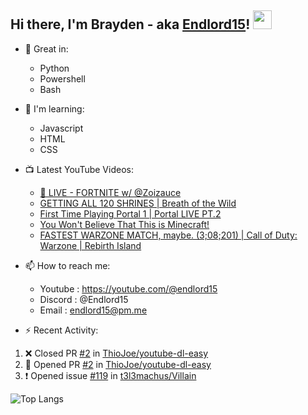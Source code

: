 ## Hi there, I'm Brayden - aka [Endlord15](https://youtube.com/@endlord15)! <img src='https://github.com/Endlord15/endlord15/blob/main/wave.gif?raw=true](https://github.com/Endlord15/endlord15/blob/38bca1b569f19b03a6cf246c35db5f7e2f331cc5/wave.gif' width=30>

- 🦾 Great in:
  - Python
  - Powershell
  - Bash

- 🌱 I'm learning:
  - Javascript
  - HTML
  - CSS

- 📺 Latest YouTube Videos:<!-- YOUTUBE:START -->
  - [🔴 LIVE - FORTNITE w/ @Zoizauce](https://www.youtube.com/watch?v=dj6IcxTSEjo)
  - [GETTING ALL 120 SHRINES | Breath of the Wild](https://www.youtube.com/watch?v=15BQtpMhUMs)
  - [First Time Playing Portal 1 |  Portal LIVE PT.2](https://www.youtube.com/watch?v=C8mbazN4nE8)
  - [You Won&#39;t Believe That This is Minecraft!](https://www.youtube.com/watch?v=k0WACaSr1MA)
  - [FASTEST WARZONE MATCH, maybe. &lpar;3;08;201&rpar; | Call of Duty: Warzone | Rebirth Island](https://www.youtube.com/watch?v=oK2JpQ2K20w)<!-- YOUTUBE:END -->


- 📫 How to reach me:
  - Youtube : <https://youtube.com/@endlord15>
  - Discord : @Endlord15
  - Email : endlord15@pm.me

- ⚡ Recent Activity:
<!--START_SECTION:activity-->
1. ❌ Closed PR [#2](https://github.com/ThioJoe/youtube-dl-easy/pull/2) in [ThioJoe/youtube-dl-easy](https://github.com/ThioJoe/youtube-dl-easy)
2. 💪 Opened PR [#2](https://github.com/ThioJoe/youtube-dl-easy/pull/2) in [ThioJoe/youtube-dl-easy](https://github.com/ThioJoe/youtube-dl-easy)
3. ❗ Opened issue [#119](https://github.com/t3l3machus/Villain/issues/119) in [t3l3machus/Villain](https://github.com/t3l3machus/Villain)
<!--END_SECTION:activity-->

![Top Langs](https://github-readme-stats-endlord15.vercel.app/api/top-langs/?username=endlord15&layout=compact)

